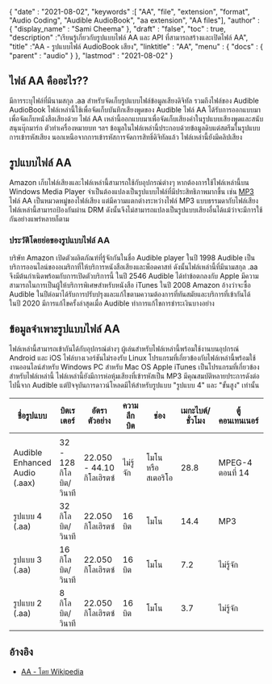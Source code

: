{
  "date" : "2021-08-02",
  "keywords" :[ "AA", "file", "extension", "format", "Audio Coding", "Audible AudioBook", "aa extension", "AA files"],
  "author" : {
    "display_name" : "Sami Cheema"
},
  "draft" : "false",
  "toc" : true,
  "description" :"เรียนรู้เกี่ยวกับรูปแบบไฟล์ AA และ API ที่สามารถสร้างและเปิดไฟล์ AA",
  "title" :"AA - รูปแบบไฟล์ AudioBook เสียง",
  "linktitle" : "AA",
  "menu" : {
    "docs" : {
      "parent" : "audio"
}
},
  "lastmod" : "2021-08-02"
}

## ไฟล์ AA คืออะไร??

มีการระบุไฟล์ที่มีนามสกุล .aa สำหรับจัดเก็บรูปแบบไฟล์ข้อมูลเสียงดิจิทัล รวมถึงไฟล์ของ Audible AudioBook ไฟล์เหล่านี้ใช้เพื่อจัดเก็บบันทึกเสียงพูดของ Audible ไฟล์ AA ได้รับการออกแบบมาเพื่อจัดเก็บหนังสือเสียงด้วย ไฟล์ AA เหล่านี้ออกแบบมาเพื่อจัดเก็บเสียงคำในรูปแบบเสียงพูดและสนับสนุนบุ๊กมาร์ก ตัวทำเครื่องหมายบท ฯลฯ ข้อมูลในไฟล์เหล่านี้ประกอบด้วยข้อมูลดิบแต่สตรีมในรูปแบบการเข้ารหัสเสียง นอกเหนือจากการเข้ารหัสการจัดการสิทธิ์ดิจิทัลแล้ว ไฟล์เหล่านี้ยังมีคลิปเสียง

## รูปแบบไฟล์ AA

Amazon เก็บไฟล์เสียงและไฟล์เหล่านี้สามารถใช้กับอุปกรณ์ต่างๆ หากต้องการใช้ไฟล์เหล่านี้บน Windows Media Player จำเป็นต้องแปลงเป็นรูปแบบไฟล์ที่มีประสิทธิภาพมากขึ้น เช่น [MP3](/th/audio/mp3/) ไฟล์ AA เป็นหมวดหมู่ของไฟล์เสียง แต่มีความแตกต่างระหว่างไฟล์ MP3 แบบธรรมดากับไฟล์เสียง ไฟล์เหล่านี้สามารถป้องกันผ่าน DRM ดังนั้นจึงไม่สามารถแปลงเป็นรูปแบบเสียงอื่นได้แม้ว่าจะมีการใช้กันอย่างแพร่หลายก็ตาม

### ประวัติโดยย่อของรูปแบบไฟล์ AA

บริษัท Amazon เปิดตัวผลิตภัณฑ์ที่รู้จักกันในชื่อ Audible player ในปี 1998 Audible เป็นบริการออนไลน์ของอเมริกาที่ให้บริการหนังสือเสียงและพ็อดคาสท์ ดังนั้นไฟล์เหล่านี้ที่มีนามสกุล .aa จึงมีต้นกำเนิดพร้อมกับการเปิดตัวบริการนี้ ในปี 2546 Audible ได้ทำข้อตกลงกับ Apple มีความสามารถในการเป็นผู้ให้บริการพิเศษสำหรับหนังสือ iTunes ในปี 2008 Amazon อ้างว่าจะซื้อ Audible ในปีต่อมาได้รับการปรับปรุงและแก้ไขตามความต้องการที่ทันสมัยและบริการที่เข้ากันได้ ในปี 2020 มีการแก้ไขครั้งล่าสุดเมื่อ Audible ทำการแก้ไขการชำระเงินบางอย่าง

## ข้อมูลจำเพาะรูปแบบไฟล์ AA

ไฟล์เหล่านี้สามารถเข้ากันได้กับอุปกรณ์ต่างๆ ผู้เล่นสำหรับไฟล์เหล่านี้พร้อมใช้งานบนอุปกรณ์ Android และ iOS ไฟล์บางเวอร์ชันไม่รองรับ Linux โปรแกรมที่เกี่ยวข้องกับไฟล์เหล่านี้พร้อมใช้งานออนไลน์สำหรับ Windows PC สำหรับ Mac OS Apple iTunes เป็นโปรแกรมที่เกี่ยวข้องสำหรับไฟล์เหล่านี้ ไฟล์เหล่านี้ยังมีการห่อหุ้มเสียงที่เข้ารหัสเป็น MP3 มีคุณสมบัติหลายประการดังต่อไปนี้จาก Audible แต่ปัจจุบันการดาวน์โหลดมีให้สำหรับรูปแบบ "รูปแบบ 4" และ "ขั้นสูง" เท่านั้น

| ชื่อรูปแบบ | บิตเรเตอร์ | อัตราตัวอย่าง | ความลึกบิต | ช่อง | เมกะไบต์/ชั่วโมง | ตู้คอนเทนเนอร์ | คำอธิบายคุณภาพ |
| ------------------------------- | --------------- | ------------------ | --------- | -------------- | ----------- | -------------- | ------------------- |
| |
| Audible Enhanced Audio (.aax) | 32 - 128 กิโลบิต/วินาที | 22.050 - 44.10 กิโลเฮิรตซ์ | ไม่รู้จัก | โมโนหรือสเตอริโอ | 28.8 | MPEG-4 ตอนที่ 14 | เสียง AAC |
| รูปแบบ 4 (.aa) | 32 กิโลบิต/วินาที | 22.050 กิโลเฮิรตซ์ | 16 บิต | โมโน | 14.4 | MP3 | เสียง MP3 |
| รูปแบบ 3 (.aa) | 16 กิโลบิต/วินาที | 22.050 กิโลเฮิรตซ์ | 16 บิต | โมโน | 7.2 | ไม่รู้จัก | เสียงวิทยุ FM |
| รูปแบบ 2 (.aa) | 8 กิโลบิต/วินาที | 22.050 กิโลเฮิรตซ์ | 16 บิต | โมโน | 3.7 | ไม่รู้จัก | เสียงวิทยุ AM |


## อ้างอิง ##

* [AA - โดย Wikipedia](https://en.wikipedia.org/wiki/Audible_(service))

